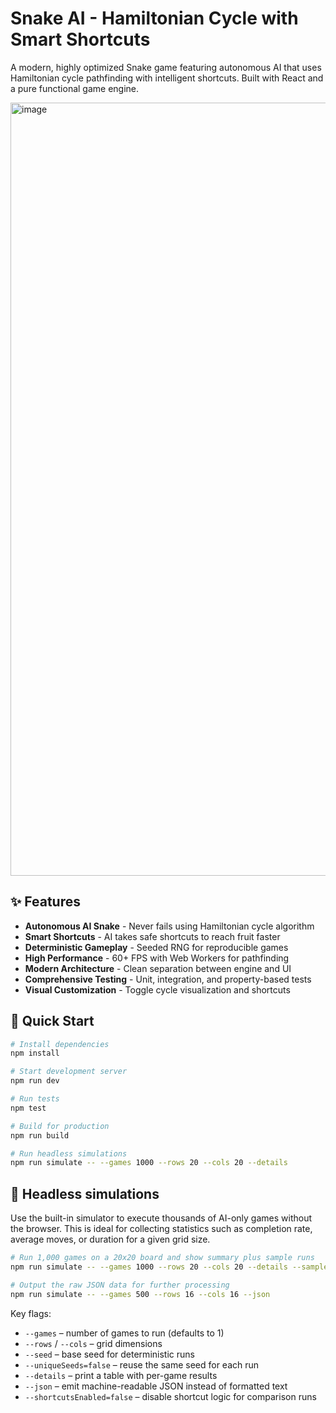 # Snake AI - Hamiltonian Cycle with Smart Shortcuts

A modern, highly optimized Snake game featuring autonomous AI that uses Hamiltonian cycle pathfinding with intelligent shortcuts. Built with React and a pure functional game engine.

<img width="1674" height="1237" alt="image" src="https://github.com/user-attachments/assets/c22d1890-11a2-41ff-a0a9-a841c7c16d43" />




## ✨ Features

- **Autonomous AI Snake** - Never fails using Hamiltonian cycle algorithm
- **Smart Shortcuts** - AI takes safe shortcuts to reach fruit faster
- **Deterministic Gameplay** - Seeded RNG for reproducible games
- **High Performance** - 60+ FPS with Web Workers for pathfinding
- **Modern Architecture** - Clean separation between engine and UI
- **Comprehensive Testing** - Unit, integration, and property-based tests
- **Visual Customization** - Toggle cycle visualization and shortcuts

## 🚀 Quick Start

```bash
# Install dependencies
npm install

# Start development server
npm run dev

# Run tests
npm test

# Build for production
npm run build

# Run headless simulations
npm run simulate -- --games 1000 --rows 20 --cols 20 --details
```

## 🧪 Headless simulations

Use the built-in simulator to execute thousands of AI-only games without the browser. This is ideal for collecting statistics such as completion rate, average moves, or duration for a given grid size.

```bash
# Run 1,000 games on a 20x20 board and show summary plus sample runs
npm run simulate -- --games 1000 --rows 20 --cols 20 --details --sample 5

# Output the raw JSON data for further processing
npm run simulate -- --games 500 --rows 16 --cols 16 --json
```

Key flags:

- `--games` – number of games to run (defaults to 1)
- `--rows` / `--cols` – grid dimensions
- `--seed` – base seed for deterministic runs
- `--uniqueSeeds=false` – reuse the same seed for each run
- `--details` – print a table with per-game results
- `--json` – emit machine-readable JSON instead of formatted text
- `--shortcutsEnabled=false` – disable shortcut logic for comparison runs
